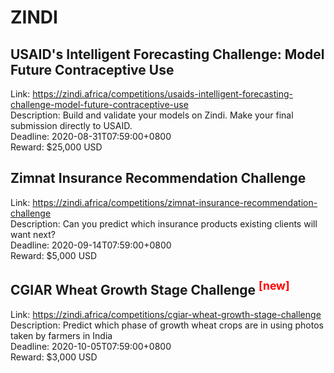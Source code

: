 # ZINDI



## USAID's Intelligent Forecasting Challenge: Model Future Contraceptive Use

Link: https://zindi.africa/competitions/usaids-intelligent-forecasting-challenge-model-future-contraceptive-use  
Description: Build and validate your models on Zindi. Make your final submission directly to USAID.  
Deadline: 2020-08-31T07:59:00+0800  
Reward: $25,000 USD  


## Zimnat Insurance Recommendation Challenge

Link: https://zindi.africa/competitions/zimnat-insurance-recommendation-challenge  
Description: Can you predict which insurance products existing clients will want next?  
Deadline: 2020-09-14T07:59:00+0800  
Reward: $5,000 USD  


## CGIAR Wheat Growth Stage Challenge <sup style="color:red">[new]<sup>  

Link: https://zindi.africa/competitions/cgiar-wheat-growth-stage-challenge  
Description: Predict which phase of growth wheat crops are in using photos taken by farmers in India  
Deadline: 2020-10-05T07:59:00+0800  
Reward: $3,000 USD  

